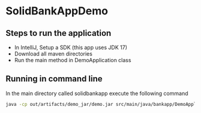 # SolidBankAppDemo

## Steps to run the application
- In IntelliJ, Setup a SDK (this app uses JDK 17)
- Download all maven directories
- Run the main method in DemoApplication class

## Running in command line
In the main directory called solidbankapp execute the following command
```bash
java -cp out/artifacts/demo_jar/demo.jar src/main/java/bankapp/DemoApplication.java
```
